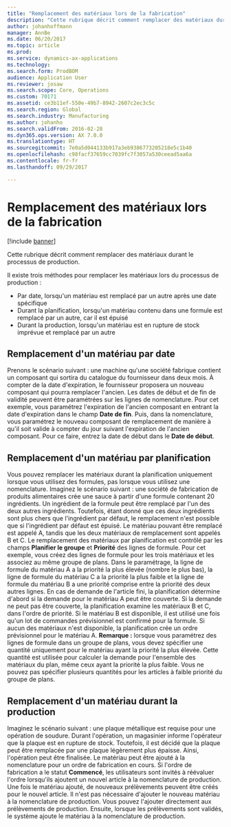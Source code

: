 ```yaml
---
title: "Remplacement des matériaux lors de la fabrication"
description: "Cette rubrique décrit comment remplacer des matériaux durant le processus de production."
author: johanhoffmann
manager: AnnBe
ms.date: 06/20/2017
ms.topic: article
ms.prod: 
ms.service: dynamics-ax-applications
ms.technology: 
ms.search.form: ProdBOM
audience: Application User
ms.reviewer: josaw
ms.search.scope: Core, Operations
ms.custom: 70171
ms.assetid: ce3b11ef-550e-49b7-8942-2607c2ec3c5c
ms.search.region: Global
ms.search.industry: Manufacturing
ms.author: johanho
ms.search.validFrom: 2016-02-28
ms.dyn365.ops.version: AX 7.0.0
ms.translationtype: HT
ms.sourcegitcommit: 7e0a5d044133b917a3eb9386773205218e5c1b40
ms.openlocfilehash: c98facf37659cc7039fc7f3057a530ceead5aa6a
ms.contentlocale: fr-fr
ms.lasthandoff: 09/29/2017

---
```


# <a name="material-substitution-in-manufacturing"></a>Remplacement des matériaux lors de la fabrication

[!include [banner](../includes/banner.md)]

Cette rubrique décrit comment remplacer des matériaux durant le processus de production. 

Il existe trois méthodes pour remplacer les matériaux lors du processus de production :

-   Par date, lorsqu'un matériau est remplacé par un autre après une date spécifique
-   Durant la planification, lorsqu'un matériau contenu dans une formule est remplacé par un autre, car il est épuisé
-   Durant la production, lorsqu'un matériau est en rupture de stock imprévue et remplacé par un autre

## <a name="substituting-material-by-date"></a>Remplacement d'un matériau par date
Prenons le scénario suivant : une machine qu'une société fabrique contient un composant qui sortira du catalogue du fournisseur dans deux mois. À compter de la date d'expiration, le fournisseur proposera un nouveau composant qui pourra remplacer l'ancien. Les dates de début et de fin de validité peuvent être paramétrées sur les lignes de nomenclature. Pour cet exemple, vous paramétrez l'expiration de l'ancien composant en entrant la date d'expiration dans le champ **Date de fin**. Puis, dans la nomenclature, vous paramétrez le nouveau composant de remplacement de manière à qu'il soit valide à compter du jour suivant l'expiration de l'ancien composant. Pour ce faire, entrez la date de début dans le **Date de début**.

## <a name="substituting-material-by-planning"></a>Remplacement d'un matériau par planification
Vous pouvez remplacer les matériaux durant la planification uniquement lorsque vous utilisez des formules, pas lorsque vous utilisez une nomenclature. Imaginez le scénario suivant : une société de fabrication de produits alimentaires crée une sauce à partir d'une formule contenant 20 ingrédients. Un ingrédient de la formule peut être remplacé par l'un des deux autres ingrédients. Toutefois, étant donné que ces deux ingrédients sont plus chers que l'ingrédient par défaut, le remplacement n'est possible que si l'ingrédient par défaut est épuisé. Le matériau pouvant être remplacé est appelé A, tandis que les deux matériaux de remplacement sont appelés B et C. Le remplacement des matériaux par planification est contrôlé par les champs **Planifier le groupe** et **Priorité** des lignes de formule. Pour cet exemple, vous créez des lignes de formule pour les trois matériaux et les associez au même groupe de plans. Dans le paramétrage, la ligne de formule du matériau A a la priorité la plus élevée (nombre le plus bas), la ligne de formule du matériau C a la priorité la plus faible et la ligne de formule du matériau B a une priorité comprise entre la priorité des deux autres lignes. En cas de demande de l'article fini, la planification détermine d'abord si la demande pour le matériau A peut être couverte. Si la demande ne peut pas être couverte, la planification examine les matériaux B et C, dans l'ordre de priorité. Si le matériau B est disponible, il est utilisé une fois qu'un lot de commandes prévisionnel est confirmé pour la formule. Si aucun des matériaux n'est disponible, la planification crée un ordre prévisionnel pour le matériau A. **Remarque :** lorsque vous paramétrez des lignes de formule dans un groupe de plans, vous devez spécifier une quantité uniquement pour le matériau ayant la priorité la plus élevée. Cette quantité est utilisée pour calculer la demande pour l'ensemble des matériaux du plan, même ceux ayant la priorité la plus faible. Vous ne pouvez pas spécifier plusieurs quantités pour les articles à faible priorité du groupe de plans.

## <a name="substituting-material-during-production"></a>Remplacement d'un matériau durant la production
Imaginez le scénario suivant : une plaque métallique est requise pour une opération de soudure. Durant l'opération, un magasinier informe l'opérateur que la plaque est en rupture de stock. Toutefois, il est décidé que la plaque peut être remplacée par une plaque légèrement plus épaisse. Ainsi, l'opération peut être finalisée. Le matériau peut être ajouté à la nomenclature pour un ordre de fabrication en cours. Si l'ordre de fabrication a le statut **Commencé**, les utilisateurs sont invités à réévaluer l'ordre lorsqu'ils ajoutent un nouvel article à la nomenclature de production. Une fois le matériau ajouté, de nouveaux prélèvements peuvent être créés pour le nouvel article. Il n'est pas nécessaire d'ajouter le nouveau matériau à la nomenclature de production. Vous pouvez l'ajouter directement aux prélèvements de production. Ensuite, lorsque les prélèvements sont validés, le système ajoute le matériau à la nomenclature de production.




